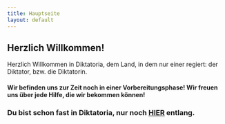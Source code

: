 ```yaml
---
title: Hauptseite
layout: default
---
```


## Herzlich Willkommen!
Herzlich Willkommen in Diktatoria, dem Land, in dem nur einer regiert: der Diktator, bzw. die Diktatorin.
#### Wir befinden uns zur Zeit noch in einer Vorbereitungsphase! Wir freuen uns über jede Hilfe, die wir bekommen können!
### Du bist schon fast in Diktatoria, nur noch [HIER](https://diktatoria.github.io/discord) entlang.
